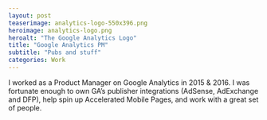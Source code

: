 ```yaml
---
layout: post
teaserimage: analytics-logo-550x396.png
heroimage: analytics-logo.png
heroalt: "The Google Analytics Logo"
title: "Google Analytics PM"
subtitle: "Pubs and stuff"
categories: Work
---
```

I worked as a Product Manager on Google Analytics in 2015 & 2016. I was fortunate enough to own GA’s publisher integrations (AdSense, AdExchange and DFP), help spin up Accelerated Mobile Pages, and work with a great set of people.
